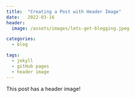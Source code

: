 ```yaml
---
title:  "Creating a Post with Header Image"
date:   2022-03-16 
header: 
  image: /assets/images/lets-get-blogging.jpeg

categories: 
  - blog

tags:
  - jekyll
  - gitHub pages
  - header image
---
```


This post has a header image!

